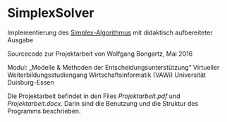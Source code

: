 # SimplexSolver

Implementierung des [Simplex-Algorithmus](https://de.wikipedia.org/wiki/Simplex-Verfahren) mit didaktisch aufbereiteter Ausgabe

Sourcecode zur Projektarbeit von Wolfgang Bongartz, Mai 2016

Modul: „Modelle & Methoden der Entscheidungsunterstützung“
Virtueller Weiterbildungsstudiengang Wirtschaftsinformatik (VAWi)
Universität Duisburg-Essen

Die Projektarbeit befindet in den Files *Projektarbeit.pdf* und *Projektarbeit.docx*. Darin sind die Benutzung und die Struktur des Programms beschrieben.
